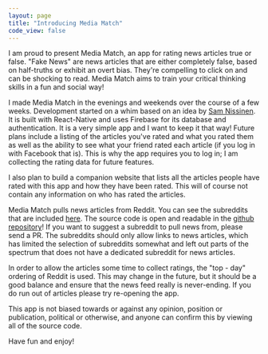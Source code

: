 ```yaml
---
layout: page
title: "Introducing Media Match"
code_view: false
---
```


I am proud to present Media Match, an app for rating news articles true or false. "Fake News" are news articles that are either completely false, based on half-truths or exhibit an overt bias. They're compelling to click on and can be shocking to read. Media Match aims to train your critical thinking skills in a fun and social way!

I made Media Match in the evenings and weekends over the course of a few weeks. Development started on a whim based on an idea by [Sam Nissinen](https://twitter.com/SamNissinen). It is built with React-Native and uses Firebase for its database and authentication. It is a very simple app and I want to keep it that way! Future plans include a listing of the articles you've rated and what you rated them as well as the ability to see what your friend rated each article (if you log in with Facebook that is). This is why the app requires you to log in; I am collecting the rating data for future features.

I also plan to build a companion website that lists all the articles people have rated with this app and how they have been rated. This will of course not contain any information on who has rated the articles.

Media Match pulls news articles from Reddit. You can see the subreddits that are included [here](https://github.com/danieldunderfelt/media-match/blob/master/subreddits.js). The source code is open and readable in the [github repository](https://github.com/danieldunderfelt/media-match)! If you want to suggest a subreddit to pull news from, please send a PR. The subreddits should only allow links to news articles, which has limited the selection of subreddits somewhat and left out parts of the spectrum that does not have a dedicated subreddit for news articles.

In order to allow the articles some time to collect ratings, the "top - day" ordering of Reddit is used. This may change in the future, but it should be a good balance and ensure that the news feed really is never-ending. If you do run out of articles please try re-opening the app.

This app is not biased towards or against any opinion, position or publication, political or otherwise, and anyone can confirm this by viewing all of the source code.

Have fun and enjoy!
